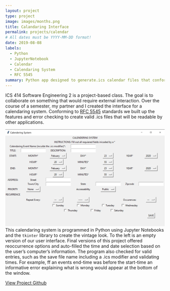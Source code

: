 ```yaml
---
layout: project
type: project
image: images/months.png
title: Calandaring Interface 
permalink: projects/calendar 
# All dates must be YYYY-MM-DD format!
date: 2019-08-08
labels:
  - Python
  - JupyterNotebook
  - Calendar 
  - Calendaring System
  - RFC 5545 
summary: Python app designed to generate.ics calendar files that conform to RFC standards. Content is based on user input. 
---
```


ICS 414 Software Engineering 2 is a project-based class. The goal is to collaborate on something that would require external interaction. Over the course of a semester, my partner and I created the interface for a calendaring system. Conforming to [RFC 5545](https://tools.ietf.org/html/rfc5545) standards we built up the features and error checking to create valid .ics files that will be readable by other applications. 

<img class="ui large left floated rounded image" src="../images/UI.png"> This calendaring system is programmed in Python using Jupyter Notebooks and the `tkinter` library to create the vintage look. To the left is an empty version of our user interface. Final versions of this project offered reoccurrence options and auto-filled the time and date selection based on the user’s computer’s information. The program also checked for valid entries, such as the save file name including a .ics modifier and validating times. For example, ff an events end-time was before the start-time an informative error explaining what is wrong would appear at the bottom of the window. 


[View Project Github](https://github.com/ics414-teamorzo/TeamOrzo)
